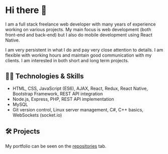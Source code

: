 # Hi there 👋

I am a full stack freelance web developer with many years of experience working on various projects. My main focus is web development (both front-end and back-end) but I also do mobile development using React Native. 

I am very persistent in what I do and pay very close attention to details. I am flexible with working hours and maintain good communication with my clients. I am interested in both short and long term projects.

## 👨‍💻 Technologies & Skills

- HTML, CSS, JavaScript (ES6), AJAX, React, Redux, React Native, Bootstrap Framework, REST API integration
- Node.js, Express, PHP, REST API implementation
- MySQL
- Git version control, Linux server management, C#, C++ basics, WebSockets (socket.io)

## 🛠️ Projects

My portfolio can be seen on the [repositories](https://github.com/fifi98?tab=repositories) tab.
